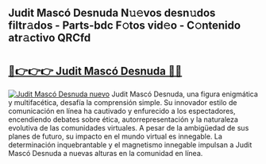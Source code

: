 ## Judit Mascó Desnuda N𝚞𝚎vos desn𝚞dos filtr𝚊dos - Parts-bdc F𝚘tos vid𝚎o - C𝚘ntenido atr𝚊ctivo QRCfd

# <h2><a href="http://mb0uaa.tromn.icu/?c=Judit+Masc%c3%b3+Desnuda">🔗👉👉👉 Judit Mascó Desnuda 🔗🔗</a></h2>

[![Judit Mascó Desnuda nuevo](https://i.imgur.com/pEAQMta.gif)](http://mb0uaa.tromn.icu/?c=Judit+Masc%c3%b3+Desnuda)
Judit Mascó Desnuda, una figura enigmática y multifacética, desafía la comprensión simple. Su innovador estilo de comunicación en línea ha cautivado y enfurecido a los espectadores, encendiendo debates sobre ética, autorrepresentación y la naturaleza evolutiva de las comunidades virtuales. A pesar de la ambigüedad de sus planes de futuro, su impacto en el mundo virtual es innegable. La determinación inquebrantable y el magnetismo innegable impulsan a Judit Mascó Desnuda a nuevas alturas en la comunidad en línea.
